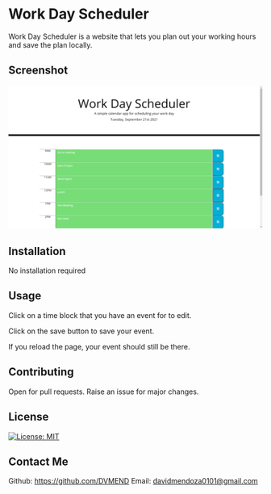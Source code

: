 # Work Day Scheduler

Work Day Scheduler is a website that lets you plan out your working hours and save the plan locally.

## Screenshot

![Work-Day-Schedule-Screenshot](Assets/Work-Day-Schedule-Screenshot.png)

## Installation

No installation required

## Usage

Click on a time block that you have an event for to edit. 

Click on the save button to save your event. 

If you reload the page, your event should still be there. 

## Contributing

Open for pull requests. Raise an issue for major changes. 

## License 

[![License: MIT](https://img.shields.io/badge/License-MIT-yellow.svg)](https://opensource.org/licenses/MIT)

## Contact Me

Github: https://github.com/DVMEND
Email: davidmendoza0101@gmail.com
